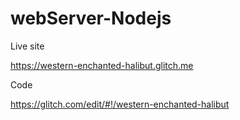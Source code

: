 # webServer-Nodejs

Live site

https://western-enchanted-halibut.glitch.me

Code

https://glitch.com/edit/#!/western-enchanted-halibut

